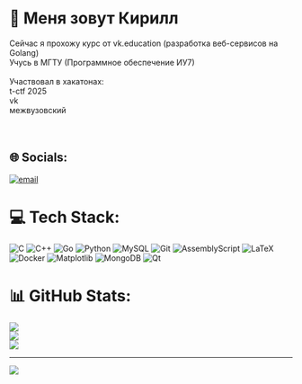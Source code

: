 # 💫 Меня зовут Кирилл
Сейчас я прохожу курс от vk.education (разработка веб-сервисов на Golang)<br>Учусь в МГТУ (Программное обеспечение ИУ7)<br><br>Участвовал в хакатонах:<br>t-ctf 2025<br>vk<br>межвузовский<br><br><br>
## 🌐 Socials:
[![email](https://img.shields.io/badge/Email-D14836?logo=gmail&logoColor=white)](mailto:davidovskiy.87@mail.ru) 

# 💻 Tech Stack:
![C](https://img.shields.io/badge/c-%2300599C.svg?style=for-the-badge&logo=c&logoColor=white) ![C++](https://img.shields.io/badge/c++-%2300599C.svg?style=for-the-badge&logo=c%2B%2B&logoColor=white) ![Go](https://img.shields.io/badge/go-%2300ADD8.svg?style=for-the-badge&logo=go&logoColor=white) ![Python](https://img.shields.io/badge/python-3670A0?style=for-the-badge&logo=python&logoColor=ffdd54) ![MySQL](https://img.shields.io/badge/mysql-4479A1.svg?style=for-the-badge&logo=mysql&logoColor=white) ![Git](https://img.shields.io/badge/git-%23F05033.svg?style=for-the-badge&logo=git&logoColor=white) ![AssemblyScript](https://img.shields.io/badge/assembly%20script-%23000000.svg?style=for-the-badge&logo=assemblyscript&logoColor=white) ![LaTeX](https://img.shields.io/badge/latex-%23008080.svg?style=for-the-badge&logo=latex&logoColor=white) ![Docker](https://img.shields.io/badge/docker-%230db7ed.svg?style=for-the-badge&logo=docker&logoColor=white) ![Matplotlib](https://img.shields.io/badge/Matplotlib-%23ffffff.svg?style=for-the-badge&logo=Matplotlib&logoColor=black) ![MongoDB](https://img.shields.io/badge/MongoDB-%234ea94b.svg?style=for-the-badge&logo=mongodb&logoColor=white) ![Qt](https://img.shields.io/badge/Qt-%23217346.svg?style=for-the-badge&logo=Qt&logoColor=white)
# 📊 GitHub Stats:
![](https://github-readme-stats.vercel.app/api?username=onevsmyself&theme=blue_navy&hide_border=false&include_all_commits=true&count_private=true)<br/>
![](https://nirzak-streak-stats.vercel.app/?user=onevsmyself&theme=blue_navy&hide_border=false)<br/>
![](https://github-readme-stats.vercel.app/api/top-langs/?username=onevsmyself&theme=blue_navy&hide_border=false&include_all_commits=true&count_private=true&layout=compact)

---
[![](https://visitcount.itsvg.in/api?id=onevsmyself&icon=4&color=0)](https://visitcount.itsvg.in)

<!-- Proudly created with GPRM ( https://gprm.itsvg.in ) -->
